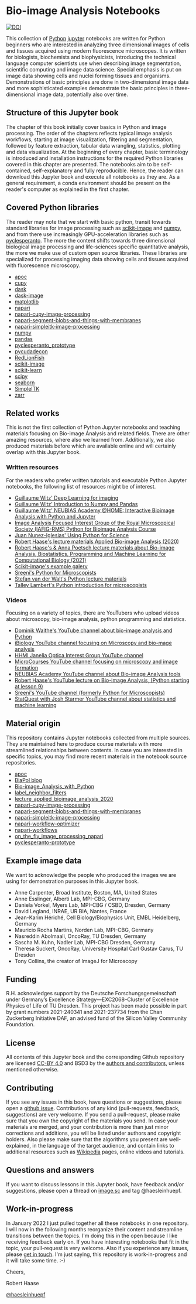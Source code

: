 # Bio-image Analysis Notebooks
[![DOI](https://zenodo.org/badge/449194300.svg)](https://zenodo.org/badge/latestdoi/449194300)

This collection of [Python](https://www.python.org/)
[jupyter](https://jupyter.org/) notebooks are written for Python beginners who are interested in 
analyzing three dimensional images of cells and tissues acquired using modern fluorescence microscopes. It is written for biologists, biochemists and biophysicists, introducing the technical language computer scientists use when describing image segmentation, scientific computing and image data science.
Special emphasis is put on image data showing cells and nuclei forming tissues and organisms. 
Demonstrations of basic principles are done in two-dimensional image data and more sophisticated examples demonstrate the basic principles in three-dimensional image data, potentially also over time.

## Structure of this Jupyter book

The chapter of this book initially cover basics in Python and image processing. The order of the chapters reflects typical image analysis workflows, starting at image visualization, filtering and segmentation, followed by feature extraction, tabular data wrangling, statistics, plotting and data visualization. At the beginning of every chapter, basic terminology is introduced and installation instructions for the required Python libraries covered in this chapter are presented. The notebooks aim to be self-contained, self-explanatory and fully reproducible. Hence, the reader can download this Jupyter book and execute all notebooks as they are. As a general requirement, a conda environment should be present on the reader's computer as explained in the first chapter.

## Covered Python libraries
The reader may note that we start with basic python, transit towards standard libraries for image processing such as 
[scikit-image](http://scikit-image.org/) and [numpy](https://numpy.org/), and from there use increasingly GPU-acceleration libraries such as 
[pyclesperanto](https://github.com/clEsperanto/pyclesperanto_prototype). 
The more the content shifts towards three dimensional biological image processing and life-sciences specific quantitative analysis,
the more we make use of custom open source libraries. These libraries are specialized for processing imaging data showing cells and tissues acquired with fluorescence microscopy.

* [apoc](https://github.com/haesleinhuepf/apoc)
* [cupy](https://cupy.dev/)
* [dask](https://dask.org/)
* [dask-image](http://image.dask.org/en/latest/)
* [matplotlib](https://matplotlib.org/)
* [napari](https://napari.org/)
* [napari-cupy-image-processing](https://github.com/haesleinhuepf/napari-cupy-image-processing)
* [napari-segment-blobs-and-things-with-membranes](https://github.com/haesleinhuepf/napari-segment-blobs-and-things-with-membranes)
* [napari-simpleitk-image-processing](https://github.com/haesleinhuepf/napari-simpleitk-image-processing)
* [numpy](https://numpy.org/)
* [pandas](https://pandas.pydata.org/)
* [pyclesperanto_prototype](https://github.com/clEsperanto/pyclesperanto_prototype)
* [pycudadecon](https://github.com/tlambert03/pycudadecon)
* [RedLionFish](https://github.com/rosalindfranklininstitute/RedLionfish/)
* [scikit-image](http://scikit-image.org/)
* [scikit-learn](https://scikit-learn.org)
* [scipy](https://scipy.org/)
* [seaborn](https://seaborn.pydata.org/)
* [SimpleITK](https://simpleitk.readthedocs.io/en/master/)
* [zarr](https://zarr.readthedocs.io/en/stable/)

## Related works

This is not the first collection of Python Jupyter notebooks and teaching materials focusing on Bio-image Analysis and related fields. There are other amazing resources, where also we learned from. Additionally, we also produced materials before which are available online and will certainly overlap with this Jupyter book.

### Written resources
For the readers who prefer written tutorials and executable Python Jupyter notebooks, the following list of resources might be of interest.

* [Guillaume Witz' Deep Learning for imaging](https://github.com/guiwitz/DLImaging)
* [Guillaume Witz' Introduction to Numpy and Pandas](https://github.com/guiwitz/NumpyPandas_course)
* [Guillaume Witz' NEUBIAS Academy @HOME: Interactive Bioimage Analysis with Python and Jupyter](https://github.com/guiwitz/neubias_academy_biapy)
* [Image Analysis Focused Interest Group of the Royal Microscopical Society (IAFIG-RMS) Python for Bioimage Analysis Course](https://github.com/IAFIG-RMS/Python-for-Bioimage-Analysis)
* [Juan Nunez-Iglesias' Using Python for Science](https://github.com/jni/using-python-for-science)
* [Robert Haase's lecture materials Applied Bio-image Analysis (2020)](https://git.mpi-cbg.de/rhaase/lecture_applied_bioimage_analysis_2020)
* [Robert Haase's & Anna Poetsch lecture materials about Bio-image Analysis, Biostatistics, Programming and Machine Learning for Computational Biology (2021)](https://github.com/BiAPoL/Bio-image_Analysis_with_Python)
* [Scikit-image's example galery](https://scikit-image.org/docs/stable/auto_examples/index.html)
* [Sreeni's Python for Microscopists](https://github.com/bnsreenu/python_for_microscopists)
* [Stefan van der Walt's Python lecture materials](https://github.com/stefanv/teaching)
* [Talley Lambert's Python introduction for microscopists](https://github.com/tlambert03/hms_pyintro2)

### Videos
Focusing on a variety of topics, there are YouTubers who upload videos about microscopy, bio-image analysis, python programming and statistics.

* [Dominik Waithe's YouTube channel about bio-image analysis and Python](https://www.youtube.com/user/odlogo)
* [iBiology YouTube channel focusing on Microscopy and bio-mage analysis](https://www.youtube.com/c/ibiology)
* [HHMI Janelia Optica Interest Group YouTube channel](https://www.youtube.com/watch?v=stiM1v0oY9c&list=PLqwpOkZ9dxzKUjBx3dyaqjv6igKhGvAOG)
* [MicroCourses YouTube channel focusing on microscopy and image formation](https://www.youtube.com/c/Microcourses/about)
* [NEUBIAS Academy YouTube channel about Bio-image Analysis tools](https://youtube.com/neubias)
* [Robert Haase's YouTube lecture on Bio-image Analysis, (Python starting at lesson 9)](https://www.youtube.com/playlist?list=PL5ESQNfM5lc7SAMstEu082ivW4BDMvd0U)
* [Sreeni's YouTube channel (formerly Python for Microscopists)](https://www.youtube.com/channel/UC34rW-HtPJulxr5wp2Xa04w)
* [StatQuest with Josh Starmer YouTube channel about statistics and machine learning](https://www.youtube.com/channel/UCtYLUTtgS3k1Fg4y5tAhLbw)

## Material origin

This repository contains Jupyter notebooks collected from multiple sources. They are maintained here to produce course materials with more streamlined relationships between contents. In case you are interested in specific topics, you may find more recent materials in the notebook source repositories.

* [apoc](https://github.com/haesleinhuepf/apoc)
* [BiaPol blog](https://github.com/biapol/blog)
* [Bio-image_Analysis_with_Python](https://github.com/BiAPoL/Bio-image_Analysis_with_Python)
* [label_neighbor_filters](https://github.com/haesleinhuepf/label_neighbor_filters)
* [lecture_applied_bioimage_analysis_2020](https://git.mpi-cbg.de/rhaase/lecture_applied_bioimage_analysis_2020)
* [napari-cupy-image-processing](https://github.com/haesleinhuepf/napari-cupy-image-processing)
* [napari-segment-blobs-and-things-with-membranes](https://github.com/haesleinhuepf/napari-segment-blobs-and-things-with-membranes)
* [napari-simpleitk-image-processing](https://github.com/haesleinhuepf/napari-simpleitk-image-processing)
* [napari-workflow-optimizer](https://github.com/haesleinhuepf/napari-workflow-optimizer)
* [napari-workflows](https://github.com/haesleinhuepf/napari-workflows)
* [on_the_fly_image_processing_napari](https://github.com/BiAPoL/on_the_fly_image_processing_napari)
* [pyclesperanto-prototype](https://github.com/clesperanto/pyclesperanto_prototype/)

## Example image data

We want to acknowledge the people who produced the images we are using for demonstration purposes in this Jupyter book.
* Anne Carpenter, Broad Institute, Boston, MA, United States
* Anne Esslinger, Alberti Lab, MPI-CBG, Germany
* Daniela Vorkel, Myers Lab, MPI-CBG / CSBD, Dresden, Germany
* David Legland, INRAE, UR BIA, Nantes, France
* Jean-Karim Hériché, Cell Biology/Biophysics Unit, EMBL Heidelberg, Germany
* Mauricio Rocha Martins, Norden Lab, MPI-CBG, Germany
* Nasreddin Abolmaali, OncoRay, TU Dresden, Germany
* Sascha M. Kuhn, Nadler Lab, MPI-CBG Dresden, Germany
* Theresa Suckert, OncoRay, University Hospital Carl Gustav Carus, TU Dresden
* Tony Collins, the creator of ImageJ for Microscopy

## Funding

R.H. acknowledges support by the Deutsche Forschungsgemeinschaft under Germany’s Excellence Strategy—EXC2068–Cluster of Excellence Physics of Life of TU Dresden.
This project has been made possible in part by grant numbers 2021-240341 and 2021-237734 from the Chan Zuckerberg Initiative DAF, an advised fund of the Silicon Valley Community Foundation.


## License

All contents of this Jupyter book and the corresponding Github repository are licensed [CC-BY 4.0](https://creativecommons.org/licenses/by/4.0/) and 
BSD3 by the [authors and contributors](https://github.com/haesleinhuepf/BioImageAnalysisNotebooks/contributors), unless mentioned otherwise.

## Contributing

If you see any issues in this book, have questions or suggestions, please open a [github issue](https://github.com/haesleinhuepf/BioImageAnalysisNotebooks/issues). Contributions of any kind (pull-requests, feedback, suggestions) are very welcome. If you send a pull-request, please make sure that you own the copyright of the materials you send. In case your materials are merged, and your contribution is more than just minor corrections and additions, you will be listed under authors and copyright holders. Also please make sure that the algorithms you present are well-explained, in the language of the target audience, and contain links to additional resources such as [Wikipedia](https://www.wikipedia.org/) pages, online videos and tutorials.

## Questions and answers

If you want to discuss lessons in this Jupyter book, have feedback and/or suggestions, please open a thread on [image.sc](https://image.sc/) and tag @haesleinhuepf.

## Work-in-progress

In January 2022 I just pulled together all these notebooks in one repository. I will now in the following months reorganize their content and streamline transitions between the topics. I'm doing this in the open because I like receiving feedback early on. If you have interesting notebooks that fit in the topic, your pull-request is very welcome. Also if you experience any issues, please [get in touch](https://github.com/haesleinhuepf/BioImageAnalysisNotebooks/issues). I'm just saying, this repository is work-in-progress and it will take some time. :-) 

Cheers,

Robert Haase

[@haesleinhuepf](https://twitter.com/haesleinhuepf)
